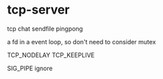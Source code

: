 # tcp-server
tcp chat
sendfile
pingpong

a fd in a event loop, so don't need to consider mutex

TCP_NODELAY
TCP_KEEPLIVE

SIG_PIPE ignore